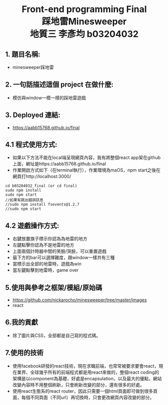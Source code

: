 <h1 style="text-align:center"> Front-end programming Final<br>踩地雷Minesweeper<br>地質三 李彥均 b03204032</h1>

## 1. 題目名稱:
* minesweeper踩地雷

## 2. 一句話描述這個 project 在做什麼:
* 模仿與window一模一樣的踩地雷遊戲

## 3. Deployed 連結:
* https://aabb15768.github.io/final

## 4.1 程式使用方式:
* 如果以下方法不能在local端呈現網頁內容，我有將整個react app架在github上面，網址是https://aabb15768.github.io/final
* 作業開啟方式如下（在terminal執行），作業環境為maOS，npm start之後在網頁打http://localhost:3000/
```
cd b03204032_final (or cd final)
sudo npm install
sudo npm start
//如果有跳出錯誤訊息
//sudo npm install fsevents@1.2.7
//sudo npm start
```


## 4.2 遊戲操作方式:
* 右鍵放置旗子標示你認為為地雷的地方
* 左鍵點擊你認為不是地雷的地方
* 上面兩個計時器中間的笑臉/哭臉，可以重置遊戲
* 最下方的bar可以選擇難度，跟window一樣共有三種
* 當標示出全部的地雷時，遊戲為win
* 當左鍵點擊到地雷時，game over

## 5.使用與參考之框架/模組/原始碼
* https://github.com/nickarocho/minesweeper/tree/master/images
* react
## 6.我的貢獻
* 除了圖片與CSS，全部都是自己寫的程式碼。

## 7.使用的技術
* 使用facebook研發的react技術，現在求職前端，也常常被要求要會react，現在業界、全球幾乎所有的前端程式都是用react來做的，整個react coding的架構是以component為基礎，好處是encapsulation，以及最大的優點，網站改變內容時不用整個刷新，只會刷新改變的部分，還有很多的好處。
* 使用react生態系的react router，因此只需要一個html頁面即可做到很多頁面，每個不同頁面（不同url）再切換時，只會更改網頁內容改變的部分。
